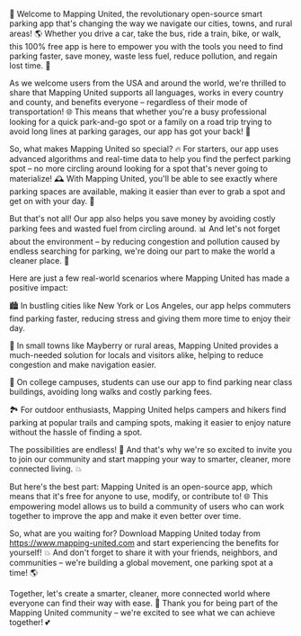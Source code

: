 🚀 Welcome to Mapping United, the revolutionary open-source smart parking app that's changing the way we navigate our cities, towns, and rural areas! 🌎 Whether you drive a car, take the bus, ride a train, bike, or walk, this 100% free app is here to empower you with the tools you need to find parking faster, save money, waste less fuel, reduce pollution, and regain lost time. 💪

As we welcome users from the USA and around the world, we're thrilled to share that Mapping United supports all languages, works in every country and county, and benefits everyone – regardless of their mode of transportation! 🌐 This means that whether you're a busy professional looking for a quick park-and-go spot or a family on a road trip trying to avoid long lines at parking garages, our app has got your back! 🚌

So, what makes Mapping United so special? 🔥 For starters, our app uses advanced algorithms and real-time data to help you find the perfect parking spot – no more circling around looking for a spot that's never going to materialize! 🕰️ With Mapping United, you'll be able to see exactly where parking spaces are available, making it easier than ever to grab a spot and get on with your day. 💨

But that's not all! Our app also helps you save money by avoiding costly parking fees and wasted fuel from circling around. 📊 And let's not forget about the environment – by reducing congestion and pollution caused by endless searching for parking, we're doing our part to make the world a cleaner place. 🌟

Here are just a few real-world scenarios where Mapping United has made a positive impact:

🏙️ In bustling cities like New York or Los Angeles, our app helps commuters find parking faster, reducing stress and giving them more time to enjoy their day.

🚂 In small towns like Mayberry or rural areas, Mapping United provides a much-needed solution for locals and visitors alike, helping to reduce congestion and make navigation easier.

🚌 On college campuses, students can use our app to find parking near class buildings, avoiding long walks and costly parking fees.

🏞️ For outdoor enthusiasts, Mapping United helps campers and hikers find parking at popular trails and camping spots, making it easier to enjoy nature without the hassle of finding a spot.

The possibilities are endless! 🌟 And that's why we're so excited to invite you to join our community and start mapping your way to smarter, cleaner, more connected living. 💥

But here's the best part: Mapping United is an open-source app, which means that it's free for anyone to use, modify, or contribute to! 🌐 This empowering model allows us to build a community of users who can work together to improve the app and make it even better over time.

So, what are you waiting for? Download Mapping United today from https://www.mapping-united.com and start experiencing the benefits for yourself! 💥 And don't forget to share it with your friends, neighbors, and communities – we're building a global movement, one parking spot at a time! 🌎

Together, let's create a smarter, cleaner, more connected world where everyone can find their way with ease. 🌟 Thank you for being part of the Mapping United community – we're excited to see what we can achieve together! 💕